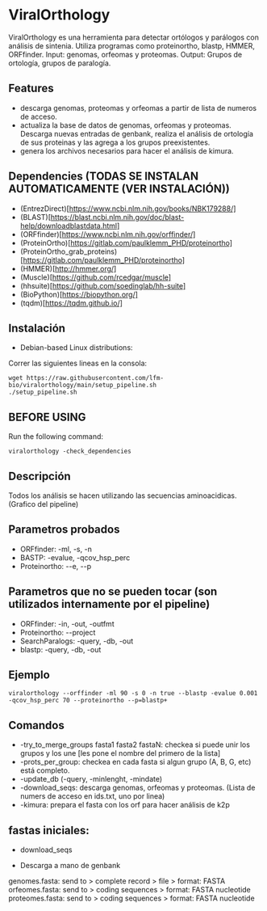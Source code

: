 # ViralOrthology

ViralOrthology es una herramienta para detectar ortólogos y parálogos con análisis de sintenia. Utiliza programas como proteinortho, blastp, HMMER, ORFfinder.
Input: genomas, orfeomas y proteomas. Output: Grupos de ortología, grupos de paralogía.

## Features

* descarga genomas, proteomas y orfeomas a partir de lista de numeros de acceso.
* actualiza la base de datos de genomas, orfeomas y proteomas. Descarga nuevas entradas de genbank, realiza el análisis de ortología de sus proteinas y las agrega a los grupos preexistentes.
* genera los archivos necesarios para hacer el análisis de kimura.

## Dependencies (TODAS SE INSTALAN AUTOMATICAMENTE (VER INSTALACIÓN))

* (EntrezDirect)[https://www.ncbi.nlm.nih.gov/books/NBK179288/]
* (BLAST)[https://blast.ncbi.nlm.nih.gov/doc/blast-help/downloadblastdata.html]
* (ORFfinder)[https://www.ncbi.nlm.nih.gov/orffinder/]
* (ProteinOrtho)[https://gitlab.com/paulklemm_PHD/proteinortho]
* (ProteinOrtho_grab_proteins)[https://gitlab.com/paulklemm_PHD/proteinortho]
* (HMMER)[http://hmmer.org/]
* (Muscle)[https://github.com/rcedgar/muscle]
* (hhsuite)[https://github.com/soedinglab/hh-suite]
* (BioPython)[https://biopython.org/]
* (tqdm)[https://tqdm.github.io/]

## Instalación

* Debian-based Linux distributions:

Correr las siguientes lineas en la consola:

```
wget https://raw.githubusercontent.com/lfm-bio/viralorthology/main/setup_pipeline.sh
./setup_pipeline.sh
```
## BEFORE USING

Run the following command:

```
viralorthology -check_dependencies
```

## Descripción

Todos los análisis se hacen utilizando las secuencias aminoacidicas.
(Grafico del pipeline)

## Parametros probados

* ORFfinder: -ml, -s, -n
* BASTP: -evalue, -qcov_hsp_perc
* Proteinortho: --e, --p

## Parametros que no se pueden tocar (son utilizados internamente por el pipeline)
* ORFfinder: -in, -out, -outfmt
* Proteinortho: --project
* SearchParalogs: -query, -db, -out 
* blastp: -query, -db, -out

## Ejemplo

```
viralorthology --orffinder -ml 90 -s 0 -n true --blastp -evalue 0.001 -qcov_hsp_perc 70 --proteinortho --p=blastp+
```

## Comandos

* -try_to_merge_groups fasta1 fasta2 fastaN: checkea si puede unir los grupos y los une [les pone el nombre del primero de la lista] 
* -prots_per_group: checkea en cada fasta si algun grupo (A, B, G, etc) está completo.
* -update_db (-query, -minlenght, -mindate)
* -download_seqs: descarga genomas, orfeomas y proteomas. (Lista de numers de acceso en ids.txt, uno por linea)
* -kimura: prepara el fasta con los orf para hacer análisis de k2p

## fastas iniciales:

* download_seqs

* Descarga a mano de genbank

genomes.fasta: send to > complete record > file > format: FASTA
orfeomes.fasta: send to > coding sequences > format: FASTA nucleotide
proteomes.fasta: send to > coding sequences > format: FASTA nucleotide
